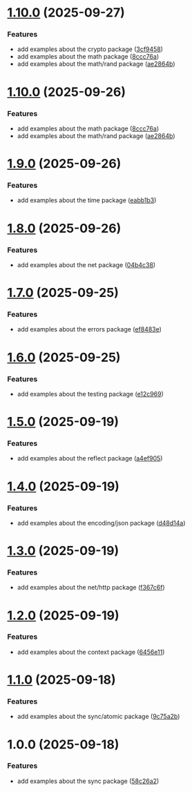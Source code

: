 # [1.10.0](https://github.com/marcosartorato/golang-study-env/compare/v1.9.0...v1.10.0) (2025-09-27)


### Features

* add examples about the crypto package ([3cf9458](https://github.com/marcosartorato/golang-study-env/commit/3cf9458f81a500a0196bc0139046c7ea04c4e1e4))
* add examples about the math package ([8ccc76a](https://github.com/marcosartorato/golang-study-env/commit/8ccc76a10fe761f79f0e80cd8156ffc20d8f2e75))
* add examples about the math/rand package ([ae2864b](https://github.com/marcosartorato/golang-study-env/commit/ae2864b1ccb8fdfec3661b852cd482d5ebc9e48f))

# [1.10.0](https://github.com/marcosartorato/golang-study-env/compare/v1.9.0...v1.10.0) (2025-09-26)


### Features

* add examples about the math package ([8ccc76a](https://github.com/marcosartorato/golang-study-env/commit/8ccc76a10fe761f79f0e80cd8156ffc20d8f2e75))
* add examples about the math/rand package ([ae2864b](https://github.com/marcosartorato/golang-study-env/commit/ae2864b1ccb8fdfec3661b852cd482d5ebc9e48f))

# [1.9.0](https://github.com/marcosartorato/golang-study-env/compare/v1.8.0...v1.9.0) (2025-09-26)


### Features

* add examples about the time package ([eabb1b3](https://github.com/marcosartorato/golang-study-env/commit/eabb1b3732bf6fa97f8b26a3bd74821832232a4e))

# [1.8.0](https://github.com/marcosartorato/golang-study-env/compare/v1.7.0...v1.8.0) (2025-09-26)


### Features

* add examples about the net package ([04b4c38](https://github.com/marcosartorato/golang-study-env/commit/04b4c38f500781ef2ca70da043994a2d3e73807a))

# [1.7.0](https://github.com/marcosartorato/golang-study-env/compare/v1.6.0...v1.7.0) (2025-09-25)


### Features

* add examples about the errors package ([ef8483e](https://github.com/marcosartorato/golang-study-env/commit/ef8483e3c0d9350b73e5601381d76cd5a63500c6))

# [1.6.0](https://github.com/marcosartorato/golang-study-env/compare/v1.5.0...v1.6.0) (2025-09-25)


### Features

* add examples about the testing package ([e12c969](https://github.com/marcosartorato/golang-study-env/commit/e12c96948055ba1c3f34dfc93ce871a8d1614629))

# [1.5.0](https://github.com/marcosartorato/golang-study-env/compare/v1.4.0...v1.5.0) (2025-09-19)


### Features

* add examples about the reflect package ([a4ef905](https://github.com/marcosartorato/golang-study-env/commit/a4ef905ed03131acaacb2b4b4f9993469fda7177))

# [1.4.0](https://github.com/marcosartorato/golang-study-env/compare/v1.3.0...v1.4.0) (2025-09-19)


### Features

* add examples about the encoding/json package ([d48d14a](https://github.com/marcosartorato/golang-study-env/commit/d48d14aa0b3909ffdcd20b66b34f3a60a46b9146))

# [1.3.0](https://github.com/marcosartorato/golang-study-env/compare/v1.2.0...v1.3.0) (2025-09-19)


### Features

* add examples about the net/http package ([f367c6f](https://github.com/marcosartorato/golang-study-env/commit/f367c6ffe4ee02089f31b024048b8dfbb69304e5))

# [1.2.0](https://github.com/marcosartorato/golang-study-env/compare/v1.1.0...v1.2.0) (2025-09-19)


### Features

* add examples about the context package ([6456e11](https://github.com/marcosartorato/golang-study-env/commit/6456e11e67e5c9777262a83174f69f48a573f46f))

# [1.1.0](https://github.com/marcosartorato/golang-study-env/compare/v1.0.0...v1.1.0) (2025-09-18)


### Features

* add examples about the sync/atomic package ([9c75a2b](https://github.com/marcosartorato/golang-study-env/commit/9c75a2bd333ce1c61b2887c4e57a99750cc3770c))

# 1.0.0 (2025-09-18)


### Features

* add examples about the sync package ([58c26a2](https://github.com/marcosartorato/golang-study-env/commit/58c26a28a5eacdbac4ed8e93f51472e2fa2dfaa8))
